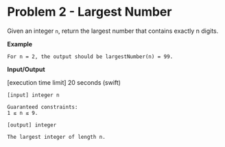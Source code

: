# Problem 2 - Largest Number

Given an integer `n`, return the largest number that contains exactly n digits.

**Example**

`For n = 2, the output should be largestNumber(n) = 99.`

**Input/Output**

[execution time limit] 20 seconds (swift)

```
[input] integer n

Guaranteed constraints:
1 ≤ n ≤ 9.
```

```
[output] integer

The largest integer of length n.
```